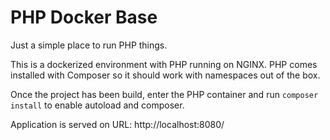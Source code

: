 # PHP Docker Base
 Just a simple place to run PHP things.

 This is a dockerized environment with PHP running on NGINX. PHP comes installed with Composer so it should work with namespaces out of the box.

 Once the project has been build, enter the PHP container and run `composer install` to enable autoload and composer.

 Application is served on URL: http://localhost:8080/
